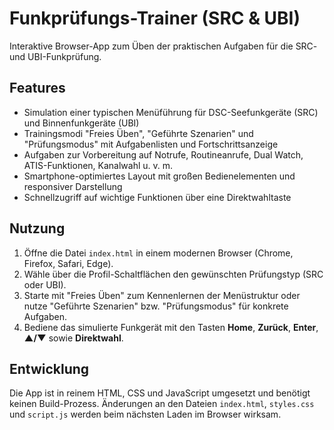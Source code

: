# Funkprüfungs-Trainer (SRC & UBI)

Interaktive Browser-App zum Üben der praktischen Aufgaben für die SRC- und UBI-Funkprüfung.

## Features

- Simulation einer typischen Menüführung für DSC-Seefunkgeräte (SRC) und Binnenfunkgeräte (UBI)
- Trainingsmodi "Freies Üben", "Geführte Szenarien" und "Prüfungsmodus" mit Aufgabenlisten und Fortschrittsanzeige
- Aufgaben zur Vorbereitung auf Notrufe, Routineanrufe, Dual Watch, ATIS-Funktionen, Kanalwahl u. v. m.
- Smartphone-optimiertes Layout mit großen Bedienelementen und responsiver Darstellung
- Schnellzugriff auf wichtige Funktionen über eine Direktwahltaste

## Nutzung

1. Öffne die Datei `index.html` in einem modernen Browser (Chrome, Firefox, Safari, Edge).
2. Wähle über die Profil-Schaltflächen den gewünschten Prüfungstyp (SRC oder UBI).
3. Starte mit "Freies Üben" zum Kennenlernen der Menüstruktur oder nutze "Geführte Szenarien" bzw. "Prüfungsmodus" für konkrete Aufgaben.
4. Bediene das simulierte Funkgerät mit den Tasten **Home**, **Zurück**, **Enter**, **▲/▼** sowie **Direktwahl**.

## Entwicklung

Die App ist in reinem HTML, CSS und JavaScript umgesetzt und benötigt keinen Build-Prozess. Änderungen an den Dateien `index.html`, `styles.css` und `script.js` werden beim nächsten Laden im Browser wirksam.
